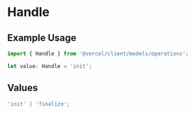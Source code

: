 # Handle

## Example Usage

```typescript
import { Handle } from '@vercel/client/models/operations';

let value: Handle = 'init';
```

## Values

```typescript
'init' | 'finalize';
```
